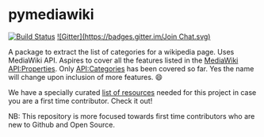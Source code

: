 # pymediawiki
[![Build Status](https://travis-ci.org/abinashmeher999/pymediawiki.svg?branch=master)](https://travis-ci.org/abinashmeher999/pymediawiki) [![Gitter](https://badges.gitter.im/Join Chat.svg)](https://gitter.im/wikipedia-category/wikipedia-category?utm_source=badge&utm_medium=badge&utm_campaign=pr-badge&utm_content=badge)

A package to extract the list of categories for a wikipedia page. Uses MediaWiki API. Aspires to cover all the features listed in the [MediaWiki API:Properties](https://www.mediawiki.org/wiki/API:Properties). Only [API:Categories](https://www.mediawiki.org/wiki/API:Categories) has been covered so far. Yes the name will change upon inclusion of more features. :smile:

We have a specially curated [list of resources](https://github.com/abinashmeher999/pymediawiki/wiki/Resources#first-time-contributors) needed for this project in case you are a first time contributor. Check it out!

NB: This repository is more focused towards first time contributors who are new to Github and Open Source.
